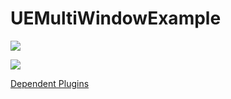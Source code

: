 # UEMultiWindowExample


![](https://dt.cq.cn/wp-content/uploads/2024/07/1.jpg)

![](https://dt.cq.cn/wp-content/uploads/2024/07/2.jpg)

[Dependent Plugins](https://www.unrealengine.com/marketplace/en-US/product/umg-multi-window)

